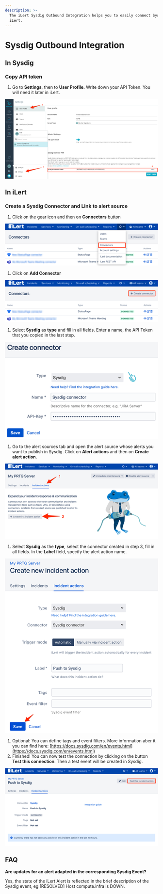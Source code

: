 ```yaml
---
description: >-
  The iLert Sysdig Outbound Integration helps you to easily connect Sysdig with
  iLert.
---
```


# Sysdig Outbound Integration

## In Sysdig <a id="in-topdesk"></a>

### Copy API token <a id="create-api-user"></a>

1. Go to **Settings**, then to **User Profile.** Write down your API Token. You will need it later in iLert.

![](../../.gitbook/assets/profile_-_settings_-_sysdig.png)

## In iLert <a id="in-ilert"></a>

### Create a Sysdig Connector and Link to alert source <a id="create-alarm-source"></a>

1. Click on the gear icon and then on **Connectors** button

![](../../.gitbook/assets/go_to_connectors%20%285%29.png)

1. Click on **Add Connector**

![](../../.gitbook/assets/create_connector_button%20%283%29.png)

1. Select **Sysdig** as **type** and fill in all fields. Enter a name, the API Token that you copied in the last step.

![](../../.gitbook/assets/ilert%20%283%29.png)

1. Go to the alert sources tab and open the alert source whose alerts you want to publish in Sysdig. Click on **Alert actions** and then on **Create alert action**.

![](../../.gitbook/assets/new_incident_action%20%288%29.png)

1. Select **Sysdig** as the **type**, select the connector created in step 3, fill in all fields. In the **Label** field, specify the alert action name.

![](../../.gitbook/assets/ilert%20%2878%29.png)

1. Optional: You can define tags and event filters. More information aber it you can find here: [https://docs.sysdig.com/en/events.html](https://docs.sysdig.com/en/events.html)
2. Finished! You can now test the connection by clicking on the button **Test this connection**. Then a test event will be created in Sysdig.

![](../../.gitbook/assets/ilert%20%2871%29.png)

## FAQ <a id="faq"></a>

**Are updates for an alert adapted in the corresponding Sysdig Event?**

Yes, the state of the iLert Alert is reflected in the brief description of the Sysdig event, eg \[RESOLVED\] Host compute.infra is DOWN.

